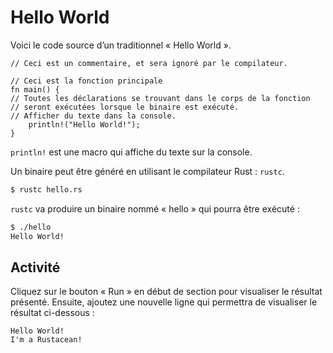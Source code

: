 # Hello World

Voici le code source d’un traditionnel « Hello World ».

```rust,editable
// Ceci est un commentaire, et sera ignoré par le compilateur.

// Ceci est la fonction principale
fn main() {
// Toutes les déclarations se trouvant dans le corps de la fonction 
// seront exécutées lorsque le binaire est exécuté.
// Afficher du texte dans la console.
    println!("Hello World!");
}
```

`println!` est une macro qui affiche du texte sur la console.

Un binaire peut être généré en utilisant le compilateur Rust : `rustc`.

```bash
$ rustc hello.rs
```

`rustc` va produire un binaire nommé « hello » qui pourra être exécuté :


```bash
$ ./hello
Hello World!
```

## Activité

Cliquez sur le bouton « Run » en début de section pour visualiser le résultat présenté. Ensuite, ajoutez une nouvelle ligne qui permettra de visualiser le résultat ci-dessous :

```text
Hello World!
I'm a Rustacean!
```
